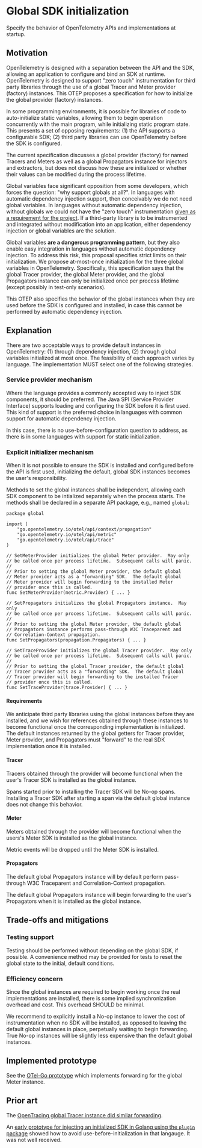 # Global SDK initialization

Specify the behavior of OpenTelemetry APIs and implementations at startup.

## Motivation

OpenTelemetry is designed with a separation between the API and the
SDK, allowing an application to configure and bind an SDK at runtime.
OpenTelemetry is designed to support "zero touch" instrumentation for
third party libraries through the use of a global Tracer and Meter
provider (factory) instances.  This OTEP proposes a specification for how to
initialize the global provider (factory) instances.

In some programming environments, it is possible for libraries of code
to auto-initialize static variables, allowing them to begin operation
concurrently with the main program, while initializing static program
state.  This presents a set of opposing requirements: (1) the API
supports a configurable SDK; (2) third party libraries can use
OpenTelemetry before the SDK is configured.

The current specification discusses a global provider (factory) for
named Tracers and Meters as well as a global Propagators instance for
injectors and extractors, but does not discuss how these are
initialized or whether their values can be modified during the process
lifetime.

Global variables face significant opposition from some developers,
which forces the question: "why support globals at all?".  In
languages with automatic dependency injection support, then
conceivably we do not need global variables.  In languages without
automatic dependency injection, without globals we could not have the
"zero touch" instrumentation [given as a requirement for the
project](https://github.com/open-telemetry/oteps/blob/master/text/0001-telemetry-without-manual-instrumentation.md).
If a third-party library is to be instrumented and integrated without
modification into an application, either dependency injection or
global variables are the solution.

Global variables **are a dangerous programming pattern**, but they
also enable easy integration in languages without automatic dependency
injection.  To address this risk, this proposal specifies strict
limits on their initialization.  We propose at-most-once
initialization for the three global variables in OpenTelemetry.
Specifically, this specification says that the global Tracer provider,
the global Meter provider, and the global Propagators instance can
only be initialized once per process lifetime (except possibly in
test-only scenarios).

This OTEP also specifies the behavior of the global instances when
they are used before the SDK is configured and installed, in case this
cannot be performed by automatic dependency injection.

## Explanation

There are two acceptable ways to provide default instances in
OpenTelemetry: (1) through dependency injection, (2) through global
variables initialized at most once.  The feasibility of each approach
varies by language.  The implementation MUST select one of the
following strategies.

### Service provider mechanism

Where the language provides a commonly accepted way to inject SDK
components, it should be preferred.  The Java SPI (Service Provider
Interface) supports loading and configuring the SDK before it is first
used.  This kind of support is the preferred choice in languages with
common support for automatic dependency injection.

In this case, there is no use-before-configuration question to
address, as there is in some languages with support for static
initialization.

### Explicit initializer mechanism

When it is not possible to ensure the SDK is installed and configured
before the API is first used, initializing the default, global SDK
instances becomes the user's responsibility.

Methods to set the global instances shall be independent, allowing
each SDK component to be intialized separately when the process
starts.  The methods shall be declared in a separate API package,
e.g., named `global`:

```golang
package global

import (
    "go.opentelemetry.io/otel/api/context/propagation"
    "go.opentelemetry.io/otel/api/metric"
    "go.opentelemetry.io/otel/api/trace"
)

// SetMeterProvider initializes the global Meter provider.  May only
// be called once per process lifetime.  Subsequent calls will panic.
//
// Prior to setting the global Meter provider, the default global
// Meter provider acts as a "forwarding" SDK.  The default global
// Meter provider will begin forwarding to the installed Meter
// provider once this is called.
func SetMeterProvider(metric.Provider) { ... }

// SetPropagators initializes the global Propagators instance.  May only
// be called once per process lifetime.  Subsequent calls will panic.
//
// Prior to setting the global Meter provider, the default global
// Propagators instance performs pass-through W3C Traceparent and
// Correlation-Context propagation.
func SetPropagators(propagation.Propagators) { ... }

// SetTraceProvider initializes the global Tracer provider.  May only
// be called once per process lifetime.  Subsequent calls will panic.
//
// Prior to setting the global Tracer provider, the default global
// Tracer provider acts as a "forwarding" SDK.  The default global
// Tracer provider will begin forwarding to the installed Tracer
// provider once this is called.
func SetTraceProvider(trace.Provider) { ... }
```

#### Requirements

We anticipate third party libraries using the global instances before
they are installed, and we wish for references obtained through these
instances to become functional once the corresponding implementation
is initialized.  The default instances returned by the global getters
for Tracer provider, Meter provider, and Propagators must "forward" to
the real SDK implementation once it is installed.

#### Tracer

Tracers obtained through the provider will become functional when the
user's Tracer SDK is installed as the global instance.

Spans started prior to installing the Tracer SDK will be No-op spans.
Installing a Tracer SDK after starting a span via the default global
instance does not change this behavior.

#### Meter

Meters obtained through the provider will become functional when the
users's Meter SDK is installed as the global instance.

Metric events will be dropped until the Meter SDK is installed.

#### Propagators

The default global Propagators instance will by default perform
pass-through W3C Traceparent and Correlation-Context propagation.

The default global Propagators instance will begin forwarding to the
user's Propagators when it is installed as the global instance.

## Trade-offs and mitigations

### Testing support

Testing should be performed without depending on the global SDK, if
possible.  A convenience method may be provided for tests to reset the
global state to the initial, default conditions.

### Efficiency concern

Since the global instances are required to begin working once the real
implementations are installed, there is some implied synchronization
overhead and cost.  This overhead SHOULD be minimal.

We recommend to explicitly install a No-op instance to lower the cost
of instrumentation when no SDK will be installed, as opposed to
leaving the default global instances in place, perpetually waiting to
begin forwarding.  True No-op instances will be slightly less
expensive than the default global instances.

## Implemented prototype

See the [OTel-Go
prototype](https://github.com/open-telemetry/opentelemetry-go/pull/392)
which implements forwarding for the global Meter instance.

## Prior art

The [OpenTracing global Tracer instance did similar
forwarding](https://github.com/opentracing/opentracing-java/blob/master/opentracing-util/src/main/java/io/opentracing/util/GlobalTracer.java).

An [early prototype for injecting an initialized SDK in Golang using
the `plugin`
package](https://github.com/jmacd/opentelemetry-go/pull/1) showed how
to avoid use-before-initialization in that langauge.  It was not well
received.

